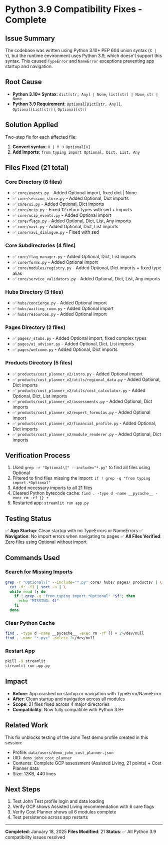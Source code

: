 # Python 3.9 Compatibility Fixes - Complete

## Issue Summary
The codebase was written using Python 3.10+ PEP 604 union syntax (`X | Y`), but the runtime environment uses Python 3.9, which doesn't support this syntax. This caused `TypeError` and `NameError` exceptions preventing app startup and navigation.

## Root Cause
- **Python 3.10+ Syntax**: `dict[str, Any] | None`, `list[str] | None`, `str | None`
- **Python 3.9 Requirement**: `Optional[Dict[str, Any]]`, `Optional[List[str]]`, `Optional[str]`

## Solution Applied
Two-step fix for each affected file:
1. **Convert syntax**: `X | Y` → `Optional[X]`
2. **Add imports**: `from typing import Optional, Dict, List, Any`

## Files Fixed (21 total)

### Core Directory (8 files)
- ✅ `core/events.py` - Added Optional import, fixed dict | None
- ✅ `core/session_store.py` - Added Optional, Dict imports
- ✅ `core/ui.py` - Added Optional, Dict imports
- ✅ `core/mcip.py` - Fixed 12 return types with sed + imports
- ✅ `core/mcip_events.py` - Added Optional import
- ✅ `core/flags.py` - Added Optional, Dict, List, Any imports
- ✅ `core/navi.py` - Added Optional, Dict, List imports
- ✅ `core/navi_dialogue.py` - Fixed with sed

### Core Subdirectories (4 files)
- ✅ `core/flag_manager.py` - Added Optional, Dict, List imports
- ✅ `core/forms.py` - Added Optional import
- ✅ `core/modules/registry.py` - Added Optional, Dict imports + fixed type alias
- ✅ `core/service_validators.py` - Added Optional, Dict, List, Any imports

### Hubs Directory (3 files)
- ✅ `hubs/concierge.py` - Added Optional import
- ✅ `hubs/waiting_room.py` - Added Optional import
- ✅ `hubs/resources.py` - Added Optional import

### Pages Directory (2 files)
- ✅ `pages/_stubs.py` - Added Optional import, fixed complex types
- ✅ `pages/ai_advisor.py` - Added Optional, Dict, List imports
- ✅ `pages/welcome.py` - Added Optional, Dict imports

### Products Directory (5 files)
- ✅ `products/cost_planner_v2/intro.py` - Added Optional import
- ✅ `products/cost_planner_v2/utils/regional_data.py` - Added Optional, Dict imports
- ✅ `products/cost_planner_v2/utils/cost_calculator.py` - Added Optional, Dict, List imports
- ✅ `products/cost_planner_v2/assessments.py` - Added Optional, Dict imports
- ✅ `products/cost_planner_v2/expert_formulas.py` - Added Optional import
- ✅ `products/cost_planner_v2/financial_profile.py` - Added Optional, Dict imports
- ✅ `products/cost_planner_v2/module_renderer.py` - Added Optional, Dict imports

## Verification Process
1. Used `grep -r "Optional\[" --include="*.py"` to find all files using Optional
2. Filtered to find files missing the import: `if ! grep -q "from typing import.*Optional"`
3. Added necessary imports to all 21 files
4. Cleared Python bytecode cache: `find . -type d -name __pycache__ -exec rm -rf {} +`
5. Restarted app: `streamlit run app.py`

## Testing Status
✅ **App Startup**: Clean startup with no TypeErrors or NameErrors
✅ **Navigation**: No import errors when navigating to pages
✅ **All Files Verified**: Zero files using Optional without import

## Commands Used

### Search for Missing Imports
```bash
grep -r "Optional\[" --include="*.py" core/ hubs/ pages/ products/ | \
  cut -d: -f1 | sort -u | \
  while read f; do 
    if ! grep -q "from typing import.*Optional" "$f"; then 
      echo "MISSING: $f"
    fi
  done
```

### Clear Python Cache
```bash
find . -type d -name __pycache__ -exec rm -rf {} + 2>/dev/null
find . -name "*.pyc" -delete 2>/dev/null
```

### Restart App
```bash
pkill -9 streamlit
streamlit run app.py
```

## Impact
- **Before**: App crashed on startup or navigation with TypeError/NameError
- **After**: Clean startup and navigation across all modules
- **Scope**: 21 files fixed across 4 major directories
- **Compatibility**: Now fully compatible with Python 3.9+

## Related Work
This fix unblocks testing of the John Test demo profile created in this session:
- Profile: `data/users/demo_john_cost_planner.json`
- UID: `demo_john_cost_planner`
- Contents: Complete GCP assessment (Assisted Living, 21 points) + Cost Planner data
- Size: 12KB, 440 lines

## Next Steps
1. Test John Test profile login and data loading
2. Verify GCP shows Assisted Living recommendation with 6 care flags
3. Verify Cost Planner shows all 6 modules complete
4. Test persistence across app restarts

---
**Completed**: January 18, 2025
**Files Modified**: 21
**Status**: ✅ All Python 3.9 compatibility issues resolved
